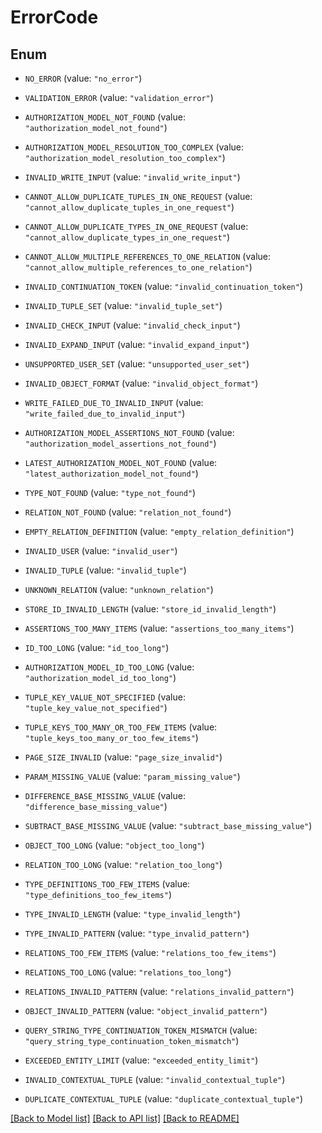 # ErrorCode

## Enum


* `NO_ERROR` (value: `"no_error"`)

* `VALIDATION_ERROR` (value: `"validation_error"`)

* `AUTHORIZATION_MODEL_NOT_FOUND` (value: `"authorization_model_not_found"`)

* `AUTHORIZATION_MODEL_RESOLUTION_TOO_COMPLEX` (value: `"authorization_model_resolution_too_complex"`)

* `INVALID_WRITE_INPUT` (value: `"invalid_write_input"`)

* `CANNOT_ALLOW_DUPLICATE_TUPLES_IN_ONE_REQUEST` (value: `"cannot_allow_duplicate_tuples_in_one_request"`)

* `CANNOT_ALLOW_DUPLICATE_TYPES_IN_ONE_REQUEST` (value: `"cannot_allow_duplicate_types_in_one_request"`)

* `CANNOT_ALLOW_MULTIPLE_REFERENCES_TO_ONE_RELATION` (value: `"cannot_allow_multiple_references_to_one_relation"`)

* `INVALID_CONTINUATION_TOKEN` (value: `"invalid_continuation_token"`)

* `INVALID_TUPLE_SET` (value: `"invalid_tuple_set"`)

* `INVALID_CHECK_INPUT` (value: `"invalid_check_input"`)

* `INVALID_EXPAND_INPUT` (value: `"invalid_expand_input"`)

* `UNSUPPORTED_USER_SET` (value: `"unsupported_user_set"`)

* `INVALID_OBJECT_FORMAT` (value: `"invalid_object_format"`)

* `WRITE_FAILED_DUE_TO_INVALID_INPUT` (value: `"write_failed_due_to_invalid_input"`)

* `AUTHORIZATION_MODEL_ASSERTIONS_NOT_FOUND` (value: `"authorization_model_assertions_not_found"`)

* `LATEST_AUTHORIZATION_MODEL_NOT_FOUND` (value: `"latest_authorization_model_not_found"`)

* `TYPE_NOT_FOUND` (value: `"type_not_found"`)

* `RELATION_NOT_FOUND` (value: `"relation_not_found"`)

* `EMPTY_RELATION_DEFINITION` (value: `"empty_relation_definition"`)

* `INVALID_USER` (value: `"invalid_user"`)

* `INVALID_TUPLE` (value: `"invalid_tuple"`)

* `UNKNOWN_RELATION` (value: `"unknown_relation"`)

* `STORE_ID_INVALID_LENGTH` (value: `"store_id_invalid_length"`)

* `ASSERTIONS_TOO_MANY_ITEMS` (value: `"assertions_too_many_items"`)

* `ID_TOO_LONG` (value: `"id_too_long"`)

* `AUTHORIZATION_MODEL_ID_TOO_LONG` (value: `"authorization_model_id_too_long"`)

* `TUPLE_KEY_VALUE_NOT_SPECIFIED` (value: `"tuple_key_value_not_specified"`)

* `TUPLE_KEYS_TOO_MANY_OR_TOO_FEW_ITEMS` (value: `"tuple_keys_too_many_or_too_few_items"`)

* `PAGE_SIZE_INVALID` (value: `"page_size_invalid"`)

* `PARAM_MISSING_VALUE` (value: `"param_missing_value"`)

* `DIFFERENCE_BASE_MISSING_VALUE` (value: `"difference_base_missing_value"`)

* `SUBTRACT_BASE_MISSING_VALUE` (value: `"subtract_base_missing_value"`)

* `OBJECT_TOO_LONG` (value: `"object_too_long"`)

* `RELATION_TOO_LONG` (value: `"relation_too_long"`)

* `TYPE_DEFINITIONS_TOO_FEW_ITEMS` (value: `"type_definitions_too_few_items"`)

* `TYPE_INVALID_LENGTH` (value: `"type_invalid_length"`)

* `TYPE_INVALID_PATTERN` (value: `"type_invalid_pattern"`)

* `RELATIONS_TOO_FEW_ITEMS` (value: `"relations_too_few_items"`)

* `RELATIONS_TOO_LONG` (value: `"relations_too_long"`)

* `RELATIONS_INVALID_PATTERN` (value: `"relations_invalid_pattern"`)

* `OBJECT_INVALID_PATTERN` (value: `"object_invalid_pattern"`)

* `QUERY_STRING_TYPE_CONTINUATION_TOKEN_MISMATCH` (value: `"query_string_type_continuation_token_mismatch"`)

* `EXCEEDED_ENTITY_LIMIT` (value: `"exceeded_entity_limit"`)

* `INVALID_CONTEXTUAL_TUPLE` (value: `"invalid_contextual_tuple"`)

* `DUPLICATE_CONTEXTUAL_TUPLE` (value: `"duplicate_contextual_tuple"`)


[[Back to Model list]](../README.md#documentation-for-models) [[Back to API list]](../README.md#documentation-for-api-endpoints) [[Back to README]](../README.md)


